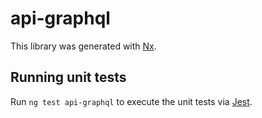 # api-graphql

This library was generated with [Nx](https://nx.dev).

## Running unit tests

Run `ng test api-graphql` to execute the unit tests via [Jest](https://jestjs.io).

